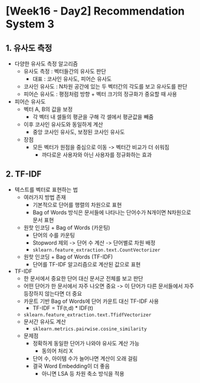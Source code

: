 # [Week16 - Day2] Recommendation System 3

## 1. 유사도 측정
  - 다양한 유사도 측정 알고리즘
    - 유사도 측정 : 벡터들간의 유사도 판단
      - 대표 : 코사인 유사도, 피어슨 유사도
    - 코사인 유사도 : N차원 공간에 있는 두 벡터간의 각도를 보고 유사도를 판단
    - 피어슨 유사도 : 평점처럼 방향 + 벡터 크기의 정규화가 중요할 때 사용
  - 피어슨 유사도
    - 벡터 A, B의 값을 보정
      - 각 벡터 내 셀들의 평균을 구해 각 셀에서 평균값을 빼줌
    - 이후 코사인 유사도와 동일하게 계산
      - 중앙 코사인 유사도, 보정된 코사인 유사도
    - 장점
      - 모든 벡터가 원점을 중심으로 이동 -> 벡터간 비교가 더 쉬워짐
        - 까다로운 사용자와 아닌 사용자를 정규화하는 효과

## 2. TF-IDF
  - 텍스트를 벡터로 표현하는 법
    - 여러가지 방법 존재
      - 기본적으로 단어를 행렬의 차원으로 표현
      - Bag of Words 방식은 문서들에 나타나는 단어수가 N개이면 N차원으로 문서 표현
    - 원핫 인코딩 + Bag of Words (카운팅)
      - 단어의 수를 카운팅
      - Stopword 제외 -> 단어 수 계산 -> 단어별로 차원 배정
      - `sklearn.feature_extraction.text.CountVectorizer`
    - 원핫 인코딩 + Bag of Words (TF-IDF)
      - 단어를 TF-IDF 알고리즘으로 계산된 값으로 표현
  - TF-IDF
    - 한 문서에서 중요한 단어 대신 문서군 전체를 보고 판단
    - 어떤 단어가 한 문서에서 자주 나오면 중요 -> 이 단어가 다른 문서들에서 자주 등장하지 않는다면 더 중요
    - 카운트 기반 Bag of Words에 단어 카운트 대신 TF-IDF 사용
      - TF-IDF = TF(t,d) * IDF(t)
    - `sklearn.feature_extraction.text.TfidfVectorizer`
    - 문서간 유사도 계산
      - `sklearn.metrics.pairwise.cosine_similarity`
    - 문제점
      - 정확하게 동일한 단어가 나와야 유사도 계산 가능
        - 동의어 처리 X
      - 단어 수, 아이템 수가 늘어나면 계산이 오래 걸림
      - 결국 Word Embedding이 더 좋음
        - 아니면 LSA 등 차원 축소 방식을 적용